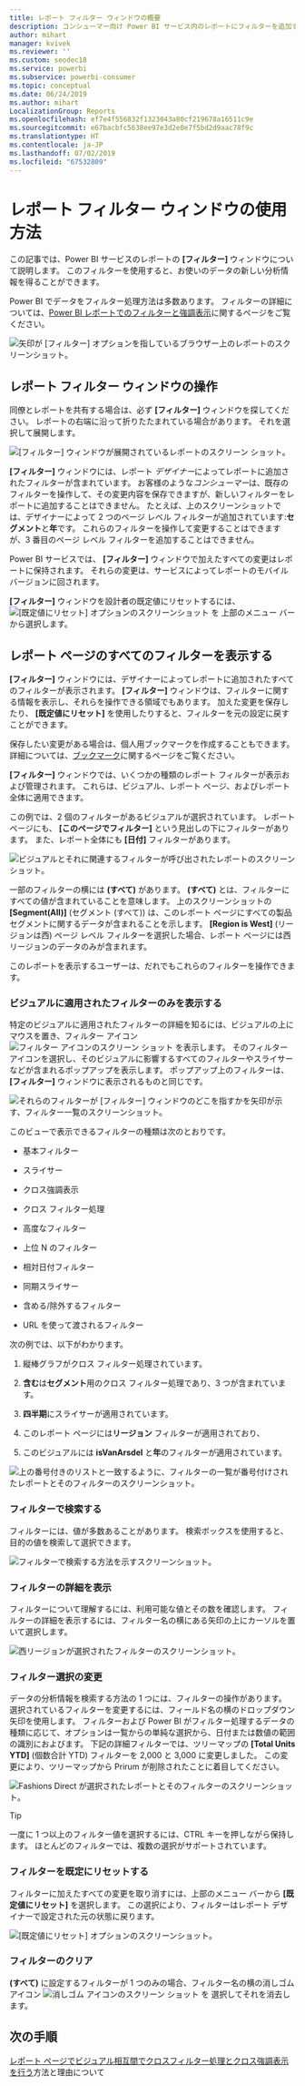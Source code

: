 ```yaml
---
title: レポート フィルター ウィンドウの概要
description: コンシューマー向け Power BI サービス内のレポートにフィルターを追加する方法
author: mihart
manager: kvivek
ms.reviewer: ''
ms.custom: seodec18
ms.service: powerbi
ms.subservice: powerbi-consumer
ms.topic: conceptual
ms.date: 06/24/2019
ms.author: mihart
LocalizationGroup: Reports
ms.openlocfilehash: ef7e4f556832f1323043a80cf219678a16511c9e
ms.sourcegitcommit: e67bacbfc5638ee97e3d2e0e7f5bd2d9aac78f9c
ms.translationtype: HT
ms.contentlocale: ja-JP
ms.lasthandoff: 07/02/2019
ms.locfileid: "67532809"
---
```

# <a name="take-a-tour-of-the-report-filters-pane"></a>レポート フィルター ウィンドウの使用方法

この記事では、Power BI サービスのレポートの **[フィルター]** ウィンドウについて説明します。 このフィルターを使用すると、お使いのデータの新しい分析情報を得ることができます。

Power BI でデータをフィルター処理方法は多数あります。 フィルターの詳細については、[Power BI レポートでのフィルターと強調表示](../power-bi-reports-filters-and-highlighting.md)に関するページをご覧ください。

![矢印が [フィルター] オプションを指しているブラウザー上のレポートのスクリーンショット。](media/end-user-report-filter/power-bi-browser-new2.png)

## <a name="working-with-the-report-filters-pane"></a>レポート フィルター ウィンドウの操作

同僚とレポートを共有する場合は、必ず **[フィルター]** ウィンドウを探してください。 レポートの右端に沿って折りたたまれている場合があります。 それを選択して展開します。

![[フィルター] ウィンドウが展開されているレポートのスクリーン ショット。](media/end-user-report-filter/power-bi-filter-pane.png)

**[フィルター]** ウィンドウには、レポート *デザイナー*によってレポートに追加されたフィルターが含まれています。 お客様のような*コンシューマー*は、既存のフィルターを操作して、その変更内容を保存できますが、新しいフィルターをレポートに追加することはできません。 たとえば、上のスクリーンショットでは、デザイナーによって 2 つのページ レベル フィルターが追加されています:**セグメント**と**年**です。 これらのフィルターを操作して変更することはできますが、3 番目のページ レベル フィルターを追加することはできません。

Power BI サービスでは、 **[フィルター]** ウィンドウで加えたすべての変更はレポートに保持されます。 それらの変更は、サービスによってレポートのモバイル バージョンに回されます。

**[フィルター]** ウィンドウを設計者の既定値にリセットするには、![[既定値にリセット] オプションのスクリーンショット](media/end-user-report-filter/power-bi-reset.png) を 上部のメニュー バーから選択します。

## <a name="view-all-the-filters-for-a-report-page"></a>レポート ページのすべてのフィルターを表示する

**[フィルター]** ウィンドウには、デザイナーによってレポートに追加されたすべてのフィルターが表示されます。 **[フィルター]** ウィンドウは、フィルターに関する情報を表示し、それらを操作できる領域でもあります。 加えた変更を保存したり、 **[既定値にリセット]** を使用したりすると、フィルターを元の設定に戻すことができます。

保存したい変更がある場合は、個人用ブックマークを作成することもできます。  詳細については、[ブックマーク](end-user-bookmarks.md)に関するページをご覧ください。

**[フィルター]** ウィンドウでは、いくつかの種類のレポート フィルターが表示および管理されます。 これらは、ビジュアル、レポート ページ、およびレポート全体に適用できます。

この例では、2 個のフィルターがあるビジュアルが選択されています。 レポート ページにも、 **[このページでフィルター]** という見出しの下にフィルターがあります。 また、レポート全体にも **[日付]** フィルターがあります。

![ビジュアルとそれに関連するフィルターが呼び出されたレポートのスクリーンショット。](media/end-user-report-filter/power-bi-all-filters2.png)

一部のフィルターの横には **(すべて)** があります。 **(すべて)** とは、フィルターにすべての値が含まれていることを意味します。 上のスクリーンショットの **[Segment(All)]** \(セグメント (すべて)\) は、このレポート ページにすべての製品セグメントに関するデータが含まれることを示します。 **[Region is West]** \(リージョンは西\) ページ レベル フィルターを選択した場合、レポート ページには西リージョンのデータのみが含まれます。

このレポートを表示するユーザーは、だれでもこれらのフィルターを操作できます。

### <a name="view-only-those-filters-applied-to-a-visual"></a>ビジュアルに適用されたフィルターのみを表示する

特定のビジュアルに適用されたフィルターの詳細を知るには、ビジュアルの上にマウスを置き、フィルター アイコン ![フィルター アイコンのスクリーン ショット](media/end-user-report-filter/power-bi-filter-icon.png) を表示します。 そのフィルター アイコンを選択し、そのビジュアルに影響するすべてのフィルターやスライサーなどが含まれるポップアップを表示します。 ポップアップ上のフィルターは、 **[フィルター]** ウィンドウに表示されるものと同じです。

![それらのフィルターが [フィルター] ウィンドウのどこを指すかを矢印が示す、フィルター一覧のスクリーンショット。](media/end-user-report-filter/power-bi-hover-visual-filter.png)

このビューで表示できるフィルターの種類は次のとおりです。

- 基本フィルター

- スライサー

- クロス強調表示

- クロス フィルター処理

- 高度なフィルター

- 上位 N のフィルター

- 相対日付フィルター

- 同期スライサー

- 含める/除外するフィルター

- URL を使って渡されるフィルター

次の例では、以下がわかります。

1. 縦棒グラフがクロス フィルター処理されています。

1. **含む**は**セグメント**用のクロス フィルター処理であり、3 つが含まれています。

1. **四半期**にスライサーが適用されています。

1. このレポート ページには**リージョン** フィルターが適用されており、

1. このビジュアルには **isVanArsdel** と**年**のフィルターが適用されています。

![上の番号付きのリストと一致するように、フィルターの一覧が番号付けされたレポートとそのフィルターのスクリーンショット。](media/end-user-report-filter/power-bi-visual-pop-up.png)

### <a name="search-in-a-filter"></a>フィルターで検索する

フィルターには、値が多数あることがあります。 検索ボックスを使用すると、目的の値を検索して選択できます。

![フィルターで検索する方法を示すスクリーンショット。](media/end-user-report-filter/power-bi-fiter-search.png)

### <a name="display-filter-details"></a>フィルターの詳細を表示

フィルターについて理解するには、利用可能な値とその数を確認します。  フィルターの詳細を表示するには、フィルター名の横にある矢印の上にカーソルを置いて選択します。
  
![西リージョンが選択されたフィルターのスクリーンショット。](media/end-user-report-filter/power-bi-expand-filter.png)

### <a name="change-filter-selections"></a>フィルター選択の変更

データの分析情報を検索する方法の 1 つには、フィルターの操作があります。 選択されているフィルターを変更するには、フィールド名の横のドロップダウン矢印を使用します。  フィルターおよび Power BI がフィルター処理するデータの種類に応じて、オプションは一覧からの単純な選択から、日付または数値の範囲の識別におよびます。 下記の詳細フィルターでは、ツリーマップの **[Total Units YTD]** \(個数合計 YTD\) フィルターを 2,000 と 3,000 に変更しました。 この変更により、ツリーマップから Prirum が削除されたことに着目してください。
  
![Fashions Direct が選択されたレポートとそのフィルターのスクリーンショット。](media/end-user-report-filter/power-bi-filter-treemap.png)

> [!TIP]
> 一度に 1 つ以上のフィルター値を選択するには、CTRL キーを押しながら保持します。 ほとんどのフィルターでは、複数の選択がサポートされています。

### <a name="reset-filter-to-default"></a>フィルターを既定にリセットする

フィルターに加えたすべての変更を取り消すには、上部のメニュー バーから **[既定値にリセット]** を選択します。  この選択により、フィルターはレポート デザイナーで設定された元の状態に戻ります。

![[既定値にリセット] オプションのスクリーンショット。](media/end-user-report-filter/power-bi-reset.png)

### <a name="clear-a-filter"></a>フィルターのクリア

**(すべて)** に設定するフィルターが 1 つのみの場合、フィルター名の横の消しゴム アイコン ![消しゴム アイコンのスクリーン ショット](media/end-user-report-filter/power-bi-eraser-icon.png) を 選択してそれを消去します。
  
<!--  too much detail for consumers

## Types of filters: text field filters
### List mode
Ticking a checkbox either selects or deselects the value. The **All** checkbox can be used to toggle the state of all checkboxes on or off. The checkboxes represent all the available values for that field.  As you adjust the filter, the restatement updates to reflect your choices. 

![list mode filter](media/end-user-report-filter/power-bi-restatement-new.png)

Note how the restatement now says "is Mar, Apr or May".

### Advanced mode
Select **Advanced Filtering** to switch to advanced mode. Use the dropdown controls and text boxes to identify which fields to include. By choosing between **And** and **Or**, you can build complex filter expressions. Select the **Apply Filter** button when you've set the values you want.  

![advanced mode](media/end-user-report-filter/power-bi-advanced.png)

## Types of filters: numeric field filters
### List mode
If the values are finite, selecting the field name displays a list.  See **Text field filters** &gt; **List mode** above for help using checkboxes.   

### Advanced mode
If the values are infinite or represent a range, selecting the field name opens the advanced filter mode. Use the dropdown and text boxes to specify a range of values that you want to see. 

![advanced filter](media/end-user-report-filter/power-bi-dropdown-and-text.png)

By choosing between **And** and **Or**, you can build complex filter expressions. Select the **Apply Filter** button when you've set the values you want.

## Types of filters: date and time
### List mode
If the values are finite, selecting the field name displays a list.  See **Text field filters** &gt; **List mode** above for help using checkboxes.   

### Advanced mode
If the field values represent date or time, you can specify a start/end time when using Date/Time filters.  

![datetime filter](media/end-user-report-filter/pbi_date-time-filters.png)

-->

## <a name="next-steps"></a>次の手順

[レポート ページでビジュアル相互間でクロスフィルター処理とクロス強調表示を行う](end-user-interactions.md)方法と理由について